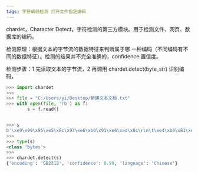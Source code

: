 ```yaml
---
tags: 字符编码检测 打开文件指定编码
---
```


chardet，Character Detect，字符检测的第三方模块。用于检测文件、网页、数据库的编码。

检测原理：根据文本的字节流的数据特征来判断属于哪 一种编码（不同编码有不同的数据特征）。检测的结果并不完全准确的，confidence 置信度。

检测步骤：1 先读取文本的字节流，2 再调用 chardet.detect(byte_str) 识别编码。
```Python
>>> import chardet
>>> 
>>> file = "C:/Users/yi/Desktop/新建文本文档.txt"
>>> with open(file, 'rb') as f:
    	s = f.read()


>>> s
b'\xe9\x99\x95\xe5\x8c\x97\xe6\xb0\x91\xe6\xad\x8c\r\n\t\xe4\xb8\x81\xe6\x96\x87\xe5\x86\x9b - \xe5\xb0\x8f\xe6\xa1\x83\xe7\xba\xa2\r\n\t\xe5\x88\x98\xe5\xa6\x8d - \xe8\x84\xb8\xe8\x9b\x8b\xe8\x9b\x8b\xe7\x83\xab\xe4\xba\x86\xe5\x93\xa5\xe5\x93\xa5\xe7\x9a\x84\xe6\x89\x8b\xe3\x80\x81\xe4\xb8\xba\xe7\x94\x9a\xe4\xb8\x8d\xe5\x9b\x9e\xe5\xae\xb6\r\n\xe5\xb1\xb1\xe8\xa5\xbf\xe6\xb0\x91\xe6\xad\x8c\r\n\t\xe5\x9c\xaa\xe6\xa2\x81\xe6\xa2\x81\r\n\xe7\xa5\x9e\xe4\xbb\x99\xe6\x8c\xa1\xe4\xb8\x8d\xe4\xbd\x8f\xe4\xba\xba\xe6\x83\xb3\xe4\xba\xba\r\ntest'
>>> 
>>> type(s)
<class 'bytes'>
>>> 
>>> chardet.detect(s)
{'encoding': 'GB2312', 'confidence': 0.99, 'language': 'Chinese'}
```